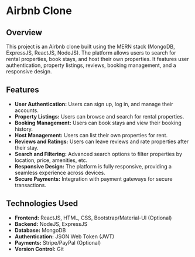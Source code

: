 # Airbnb Clone

## Overview

This project is an Airbnb clone built using the MERN stack (MongoDB, ExpressJS, ReactJS, NodeJS). The platform allows users to search for rental properties, book stays, and host their own properties. It features user authentication, property listings, reviews, booking management, and a responsive design.

## Features

- **User Authentication:** Users can sign up, log in, and manage their accounts.
- **Property Listings:** Users can browse and search for rental properties.
- **Booking Management:** Users can book stays and view their booking history.
- **Host Management:** Users can list their own properties for rent.
- **Reviews and Ratings:** Users can leave reviews and rate properties after their stay.
- **Search and Filtering:** Advanced search options to filter properties by location, price, amenities, etc.
- **Responsive Design:** The platform is fully responsive, providing a seamless experience across devices.
- **Secure Payments:** Integration with payment gateways for secure transactions.

## Technologies Used

- **Frontend:** ReactJS, HTML, CSS, Bootstrap/Material-UI (Optional)
- **Backend:** NodeJS, ExpressJS
- **Database:** MongoDB
- **Authentication:** JSON Web Token (JWT)
- **Payments:** Stripe/PayPal (Optional)
- **Version Control:** Git

